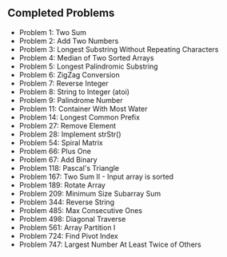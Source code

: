 ## Completed Problems
- Problem 1: Two Sum
- Problem 2: Add Two Numbers
- Problem 3: Longest Substring Without Repeating Characters
- Problem 4: Median of Two Sorted Arrays
- Problem 5: Longest Palindromic Substring
- Problem 6: ZigZag Conversion
- Problem 7: Reverse Integer
- Problem 8: String to Integer (atoi)
- Problem 9: Palindrome Number
- Problem 11: Container With Most Water
- Problem 14: Longest Common Prefix
- Problem 27: Remove Element
- Problem 28: Implement strStr()
- Problem 54: Spiral Matrix
- Problem 66: Plus One
- Problem 67: Add Binary
- Problem 118: Pascal's Triangle
- Problem 167: Two Sum II - Input array is sorted
- Problem 189: Rotate Array
- Problem 209: Minimum Size Subarray Sum
- Problem 344: Reverse String
- Problem 485: Max Consecutive Ones
- Problem 498: Diagonal Traverse
- Problem 561: Array Partition I
- Problem 724: Find Pivot Index
- Problem 747: Largest Number At Least Twice of Others
